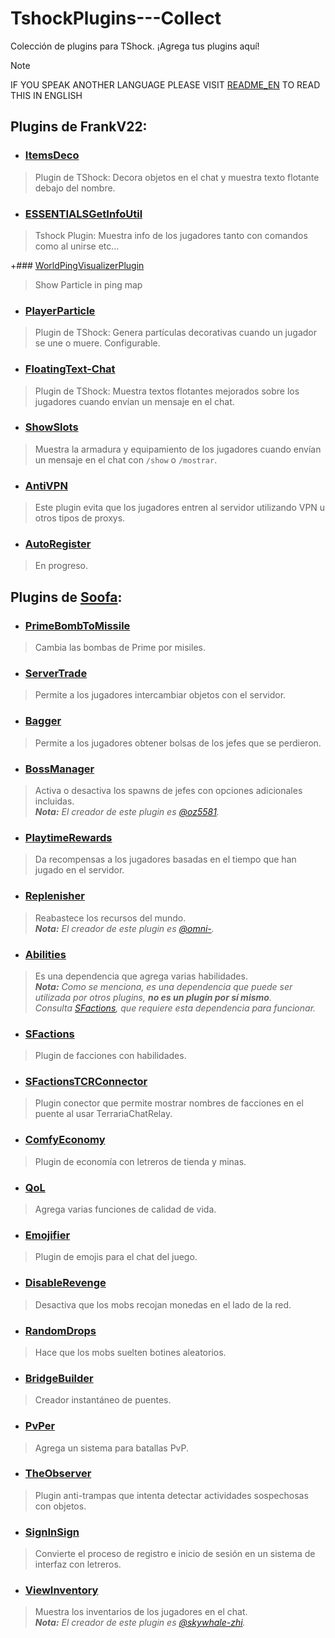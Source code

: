 # TshockPlugins---Collect
Colección de plugins para TShock. ¡Agrega tus plugins aquí!

> [!NOTE]
IF YOU SPEAK ANOTHER LANGUAGE PLEASE VISIT [README_EN](README_EN.md) TO READ THIS IN ENGLISH

## Plugins de FrankV22:
+ ### [ItemsDeco](https://github.com/itsFrankV22/ItemsDeco-Plugin)
> Plugin de TShock: Decora objetos en el chat y muestra texto flotante debajo del nombre.

+ ### [ESSENTIALSGetInfoUtil](https://github.com/itsFrankV22/ESSENTIALS-GetInfoUtil) 
> Tshock Plugin: Muestra info de los jugadores tanto con comandos como al unirse etc...

+### [WorldPingVisualizerPlugin](https://github.com/itsFrankV22/WorldPingVisualizerPlugin)
> Show Particle in ping map

+ ### [PlayerParticle](https://github.com/itsFrankV22/PlayerParticle-Plugin)
> Plugin de TShock: Genera partículas decorativas cuando un jugador se une o muere. Configurable.

+ ### [FloatingText-Chat](https://github.com/itsFrankV22/FloatingText-Chat)
> Plugin de TShock: Muestra textos flotantes mejorados sobre los jugadores cuando envían un mensaje en el chat.

+ ### [ShowSlots](https://github.com/itsFrankV22/ShowSlots-ES)
> Muestra la armadura y equipamiento de los jugadores cuando envían un mensaje en el chat con `/show` o `/mostrar`.

+ ### [AntiVPN](https://github.com/itsFrankV22/AntiVPN)
> Este plugin evita que los jugadores entren al servidor utilizando VPN u otros tipos de proxys.

+ ### [AutoRegister]()
> En progreso.



## Plugins de [Soofa](https://github.com/Soof4):
+ ### [PrimeBombToMissile](https://github.com/Soof4/PrimeBombToMissile)
> Cambia las bombas de Prime por misiles.

+ ### [ServerTrade](https://github.com/Soof4/ServerTrade)
> Permite a los jugadores intercambiar objetos con el servidor.

+ ### [Bagger](https://github.com/Soof4/Bagger)
> Permite a los jugadores obtener bolsas de los jefes que se perdieron.

+ ### [BossManager](https://github.com/Soof4/BossManager)
> Activa o desactiva los spawns de jefes con opciones adicionales incluidas. <br>
     _**Nota:** El creador de este plugin es [@oz5581](https://github.com/oz5581)._

+ ### [PlaytimeRewards](https://github.com/Soof4/PlaytimeRewards)
> Da recompensas a los jugadores basadas en el tiempo que han jugado en el servidor.

+ ### [Replenisher](https://github.com/Soof4/Replenisher)
> Reabastece los recursos del mundo. <br>
     _**Nota:** El creador de este plugin es [@omni-](https://github.com/omni-)._

+ ### [Abilities](https://github.com/Soof4/Abilities)
> Es una dependencia que agrega varias habilidades. <br>
     _**Nota:** Como se menciona, es una dependencia que puede ser utilizada por otros plugins, **no es un plugin por sí mismo**. <br>
     Consulta [SFactions](https://github.com/Soof4/SFactions), que requiere esta dependencia para funcionar._

+ ### [SFactions](https://github.com/Soof4/SFactions)
> Plugin de facciones con habilidades.
  
+ ### [SFactionsTCRConnector](https://github.com/Soof4/SFactionsTCRConnector)
> Plugin conector que permite mostrar nombres de facciones en el puente al usar TerrariaChatRelay.

+ ### [ComfyEconomy](https://github.com/Soof4/ComfyEconomy)
> Plugin de economía con letreros de tienda y minas.

+ ### [QoL](https://github.com/Soof4/QoL)
> Agrega varias funciones de calidad de vida.

+ ### [Emojifier](https://github.com/Soof4/Emojifier)
> Plugin de emojis para el chat del juego.

+ ### [DisableRevenge](https://github.com/Soof4/DisableRevenge)
> Desactiva que los mobs recojan monedas en el lado de la red.

+ ### [RandomDrops](https://github.com/Soof4/RandomDrops)
> Hace que los mobs suelten botines aleatorios.

+ ### [BridgeBuilder](https://github.com/Soof4/BridgeBuilder)
> Creador instantáneo de puentes.

+ ### [PvPer](https://github.com/Soof4/PvPer)
> Agrega un sistema para batallas PvP.
     
+ ### [TheObserver](https://github.com/Soof4/TheObserver)
> Plugin anti-trampas que intenta detectar actividades sospechosas con objetos.
  
+ ### [SignInSign](https://github.com/Soof4/SignInSign)
> Convierte el proceso de registro e inicio de sesión en un sistema de interfaz con letreros.

+ ### [ViewInventory](https://github.com/Soof4/ViewInventory)
> Muestra los inventarios de los jugadores en el chat. <br>
     _**Nota:** El creador de este plugin es [@skywhale-zhi](https://github.com/skywhale-zhi)._


